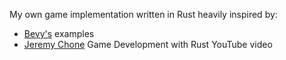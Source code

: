 My own game implementation written in Rust heavily inspired by:
- [Bevy's](https://bevyengine.org/) examples
- [Jeremy Chone](https://www.youtube.com/watch?v=j7qHwb7geIM&list=PL7r-PXl6ZPcCIOFaL7nVHXZvBmHNhrh_Q&index=4) Game Development with Rust YouTube video
